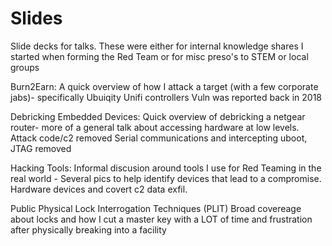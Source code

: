 # Slides
Slide decks for talks.
These were either for internal knowledge shares I started when forming the Red Team or for misc preso's to STEM or local groups


Burn2Earn:
A quick overview of how I attack a target (with a few corporate jabs)- specifically Ubuiqity Unifi controllers
Vuln was reported back in 2018

Debricking Embedded Devices:
Quick overview of debricking a netgear router- more of a general talk about accessing hardware at low levels. Attack code/c2 removed
Serial communications and intercepting uboot, JTAG removed

Hacking Tools:
Informal discusion around tools I use for Red Teaming in the real world - Several pics to help identify devices that lead to a compromise. Hardware devices and covert c2 data exfil.

Public Physical Lock Interrogation Techniques (PLIT)
Broad covereage about locks and how I cut a master key with a LOT of time and frustration after physically breaking into a facility





